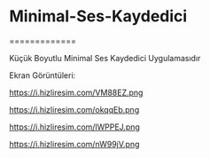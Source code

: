 # Minimal-Ses-Kaydedici
=============

<p>Küçük Boyutlu Minimal Ses Kaydedici Uygulamasıdır</p>

Ekran Görüntüleri:

https://i.hizliresim.com/VM88EZ.png

https://i.hizliresim.com/okqqEb.png

https://i.hizliresim.com/lWPPEJ.png

https://i.hizliresim.com/nW99jV.png

